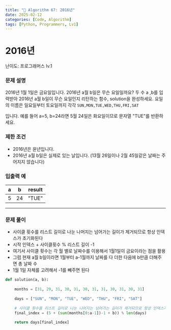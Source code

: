 ```yaml
---
title: "🧠 Algorithm 67: 2016년"
date: 2025-02-12
categories: [Code, Algorithm]
tags: [Python, Programmers, Lv1]
---
```


# 2016년

난이도: 프로그래머스 lv.1

### **문제 설명**

2016년 1월 1일은 금요일입니다. 2016년 a월 b일은 무슨 요일일까요? 두 수 a ,b를 입력받아 2016년 a월 b일이 무슨 요일인지 리턴하는 함수, solution을 완성하세요. 요일의 이름은 일요일부터 토요일까지 각각 `SUN,MON,TUE,WED,THU,FRI,SAT`

입니다. 예를 들어 a=5, b=24라면 5월 24일은 화요일이므로 문자열 "TUE"를 반환하세요.

### 제한 조건

- 2016년은 윤년입니다.
- 2016년 a월 b일은 실제로 있는 날입니다. (13월 26일이나 2월 45일같은 날짜는 주어지지 않습니다)

### **입출력 예**

| a | b | result |
| --- | --- | --- |
| 5 | 24 | "TUE" |

---

### 문제 풀이

- 사이클 횟수를 리스트 길이로 나눈 나머지는 넘어가는 길이가 제거되므로 항상 인덱스가 초기화된다
- 시작 인덱스 + 사이클횟수 % 리스트 길이 -1
- 여기서 사이클 횟수는 각 월 별로 날짜수를 이용해서 1월1일이 금요이라는 점을 활용
- 그럼 현재 a월 b일이라면 1월부터 a-1월까지 날짜를 다 더한 다음에 b만큼 더해주면 총 날짜 수
- 1월 1일 자체를 고려해서 -1를 빼주면 된다

```python
def solution(a, b):
    
    months = [31, 29, 31, 30, 31, 30, 31, 31, 30, 31, 30, 31]
    
    days = ["SUN", "MON", "TUE", "WED", "THU", "FRI", "SAT"]
    
    # 사이클 횟수를 리스트 길이로 나눈 나머지는 넘어가는 길이가 제거되므로 항상 인덱스가 초기화된다
    final_index = (5 + (sum(months[0:a-1])-1 + b)) % len(days)
    
    return days[final_index]
```